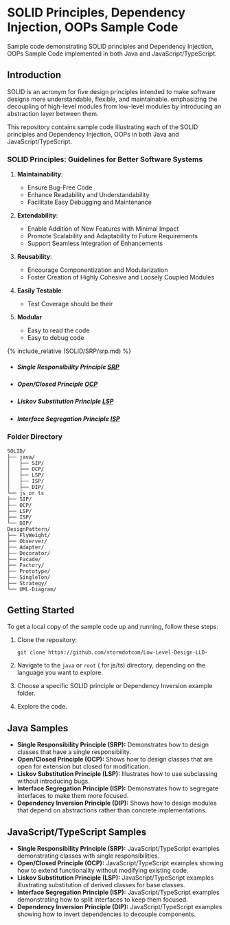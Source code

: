 
# SOLID Principles, Dependency Injection, OOPs Sample Code

Sample code demonstrating SOLID principles and Dependency Injection, OOPs Sample Code implemented in both Java and JavaScript/TypeScript.


## Introduction

SOLID is an acronym for five design principles intended to make software designs more understandable, flexible, and maintainable. emphasizing the decoupling of high-level modules from low-level modules by introducing an abstraction layer between them.

This repository contains sample code illustrating each of the SOLID principles and Dependency Injection, OOPs in both Java and JavaScript/TypeScript.

### SOLID Principles: Guidelines for Better Software Systems

1. **Maintainability**:
   - Ensure Bug-Free Code
   - Enhance Readability and Understandability
   - Facilitate Easy Debugging and Maintenance

2. **Extendability**:
   - Enable Addition of New Features with Minimal Impact
   - Promote Scalability and Adaptability to Future Requirements
   - Support Seamless Integration of Enhancements

3. **Reusability**:
   - Encourage Componentization and Modularization
   - Foster Creation of Highly Cohesive and Loosely Coupled Modules

4. **Easily Testable**:
    - Test Coverage should be their
    
5.  **Modular**
    - Easy to read the code
    - Easy to debug code


{% include_relative (SOLID/SRP/srp.md) %}

 - ##### Single Responsibility Principle [SRP](SOLID/SRP/SRP.md)
 - ##### Open/Closed Principle [OCP](SOLID/OCP/ocp.md)
 - ##### Liskov Substitution Principle [LSP](SOLID/LSP/lsp.md)
 - ##### Interface Segregation Principle   [ISP](SOLID/ISP/isp.md)

### Folder Directory
```
SOLID/
├── java/
│   ├── SIP/
│   ├── OCP/
│   ├── LSP/
│   ├── ISP/
│   ├── DIP/
└── js or ts
├── SIP/
├── OCP/
├── LSP/
├── ISP/
└── DIP/
DesignPattern/
├── FlyWeight/
├── Observer/
├── Adapter/
├── Decorator/
├── Facade/
├── Factory/
├── Prototype/
├── SingleTon/
├── Strategy/
└── UML-Diagram/
```

## Getting Started

To get a local copy of the sample code up and running, follow these steps:

1. Clone the repository:

   ```
   git clone https://github.com/stormdotcom/Low-Level-Design-LLD-
   ```

2. Navigate to the `java` or `root` ( for js/ts)  directory, depending on the language you want to explore.

3. Choose a specific SOLID principle or Dependency Inversion example folder.

4. Explore the code.

## Java Samples

- **Single Responsibility Principle (SRP):** Demonstrates how to design classes that have a single responsibility.
- **Open/Closed Principle (OCP):** Shows how to design classes that are open for extension but closed for modification.
- **Liskov Substitution Principle (LSP):** Illustrates how to use subclassing without introducing bugs.
- **Interface Segregation Principle (ISP):** Demonstrates how to segregate interfaces to make them more focused.
- **Dependency Inversion Principle (DIP):** Shows how to design modules that depend on abstractions rather than concrete implementations.

## JavaScript/TypeScript Samples

- **Single Responsibility Principle (SRP):** JavaScript/TypeScript examples demonstrating classes with single responsibilities.
- **Open/Closed Principle (OCP):** JavaScript/TypeScript examples showing how to extend functionality without modifying existing code.
- **Liskov Substitution Principle (LSP):** JavaScript/TypeScript examples illustrating substitution of derived classes for base classes.
- **Interface Segregation Principle (ISP):** JavaScript/TypeScript examples demonstrating how to split interfaces to keep them focused.
- **Dependency Inversion Principle (DIP):** JavaScript/TypeScript examples showing how to invert dependencies to decouple components.
